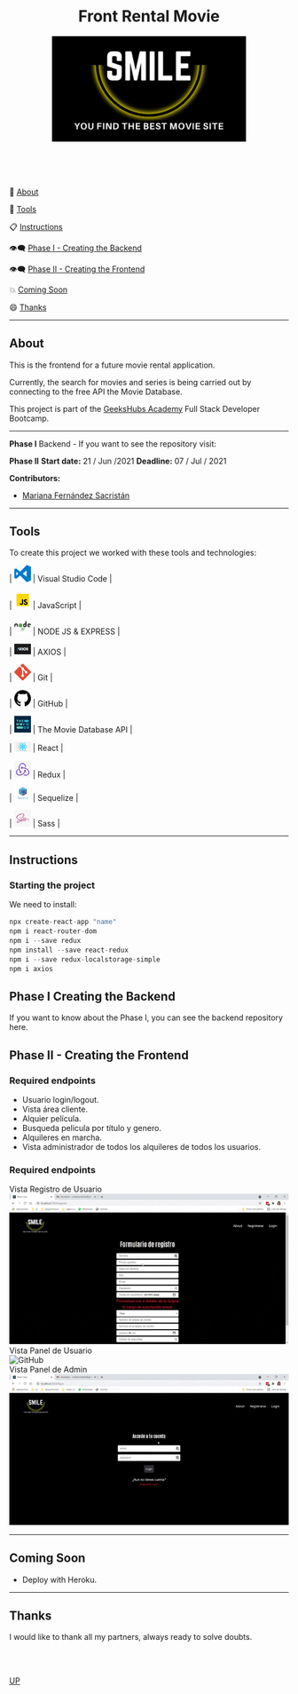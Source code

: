 <a name="top"></a>


<h1 align="center" >Front Rental Movie</h1>

<p align="center">
  <img src="src/images/logosmall.png" alt="Smile" width="350"/>
</p>




<br/>
<br/>
<br/>


:speech_balloon: [About](#id1)   

:hammer: [Tools](#id2)

:clipboard: [Instructions](#id3)

:eye_speech_bubble: [Phase I - Creating the Backend](#id4)

:eye_speech_bubble: [Phase II - Creating the Frontend](#id5)

:collision: [Coming Soon](#id7)

:smile: [Thanks](#id8)

---

<a name="id1"></a>
## **About**

This is the frontend for a future movie rental application.

Currently, the search for movies and series is being carried out by connecting to the free API the Movie Database.

This project is part of the [GeeksHubs Academy](https://bootcamp.geekshubsacademy.com/) Full Stack Developer Bootcamp. 

---
**Phase I**
Backend - If you want to see the repository visit:

**Phase II**
**Start date:** 21 / Jun /2021
**Deadline:** 07 / Jul / 2021

**Contributors:**
* [Mariana Fernández Sacristán](https://github.com/mlfernandez)

---

<a name="id2"></a>

## **Tools**

To create this project we worked with these tools and technologies:

| <img src="src/images/logovisual.png" alt="Visual" width="30"/> | Visual Studio Code |

| <img src="src/images/javascript2.png" alt="JavaScript" width="30"/> | JavaScript | 

| <img src="src/images/nodejs.png" alt="HTML5" width="30"/> | NODE JS & EXPRESS |

| <img src="src/images/axios.png" alt="CSS3" width="30"/> | AXIOS | 

| <img src="src/images/git.png" alt="Git" width="30"/> | Git |

| <img src="src/images/github2.png" alt="GitHub" width="30"/> | GitHub | 

| <img src="src/images/tmd.jpg" alt="GitHub" width="30"/> | The Movie Database API | 

| <img src="src/images/react.png" alt="GitHub" width="30"/> | React | 

| <img src="src/images/redux.jpg" alt="GitHub" width="30"/> | Redux | 

| <img src="src/images/sequelize.png" alt="GitHub" width="30"/> | Sequelize | 

| <img src="src/images/sass.png" alt="GitHub" width="30"/> | Sass | 



<a name="id3"></a>
***
## **Instructions**


<h3> Starting the project </h3>
   
We need to install:

```javascript
npx create-react-app "name"
npm i react-router-dom
npm i --save redux
npm install --save react-redux
npm i --save redux-localstorage-simple
npm i axios
```


<a name="id4"></a>
## Phase I Creating the Backend

If you want to know about the Phase I, you can see the backend repository here.


<a name="id5"></a>
## Phase II - Creating the Frontend
### Required endpoints

* Usuario login/logout.
* Vista área cliente.
* Alquier película.
* Busqueda pelicula por título y genero.
* Alquileres en marcha.
* Vista administrador de todos los alquileres de todos los usuarios.

### Required endpoints

Vista Registro de Usuario
<br>
<img src="src/images/videoRegistroUsuario.gif" alt="GitHub"/>
<br>
Vista Panel de Usuario
<br>
<img src="src/images/videoPanelUsuario.gif" alt="GitHub"/>
<br>
Vista Panel de Admin
<br>
<img src="src/images/videoPanelAdmin.gif" alt="GitHub"/>

<a name="id6"></a>
***
## **Coming Soon**

* Deploy with Heroku.


<a name="id7"></a>
***
## **Thanks**

I would like to thank all my partners, always ready to solve doubts. 

<br>
<br>

[UP](#top)